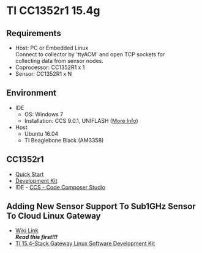 TI CC1352r1 15.4g
===  

Requirements
---
- Host: PC or Embedded Linux    
  Connect to collector by 'ttyACM' and open TCP sockets for     
  collecting data from sensor nodes.     
- Coprocessor: CC1352R1 x 1     
- Sensor: CC1352R1 x N     

Environment
---   
- IDE
  - OS: Windows 7
  - Installation: CCS 9.0.1, UNIFLASH ([More Info](ide.md))    
- Host
  - Ubuntu 16.04
  - TI Beaglebone Black (AM3358)

CC1352r1
---
- [Quick Start](http://www.ti.com/lit/ml/swru525d/swru525d.pdf)    
- [Development Kit](http://www.ti.com/tool/LAUNCHXL-CC1352R1)    
- IDE - [CCS - Code Composer Studio](http://software-dl.ti.com/ccs/esd/documents/ccs_downloads.html)     


Adding New Sensor Support To Sub1GHz Sensor To Cloud Linux Gateway
---
- [Wiki Link](http://processors.wiki.ti.com/index.php/Adding_New_Sensor_Support_To_Sub1GHz_Sensor_To_Cloud_Linux_Gateway)    
  ***Read this first!!!***      
- [TI 15.4-Stack Gateway Linux Software Development Kit](http://www.ti.com/tool/TI-15.4-STACK-GATEWAY-LINUX-SDK)     




